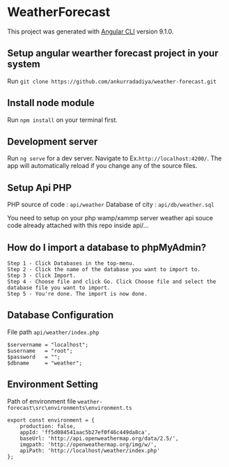 # WeatherForecast

This project was generated with [Angular CLI](https://github.com/angular/angular-cli) version 9.1.0.

## Setup angular wearther forecast project in your system

Run `git clone https://github.com/ankurradadiya/weather-forecast.git`

## Install node module

Run `npm install` on your terminal first.

## Development server

Run `ng serve` for a dev server. Navigate to Ex.`http://localhost:4200/`. The app will automatically reload if you change any of the source files.


## Setup Api PHP 

PHP source of code : `api/weather`
Database of city : `api/db/weather.sql`

You need to setup on your php wamp/xammp server weather api souce code already attached with this repo inside api/...


## How do I import a database to phpMyAdmin?

```
Step 1 - Click Databases in the top-menu.
Step 2 - Click the name of the database you want to import to.
Step 3 - Click Import.
Step 4 - Choose file and click Go. Click Choose file and select the database file you want to import.
Step 5 - You're done. The import is now done.
```

## Database Configuration

File path `api/weather/index.php`

```
$servername = "localhost";
$username   = "root";
$password   = "";
$dbname     = "weather";
``` 


## Environment Setting

Path of environment file `weather-forecast\src\environments\environment.ts`

```
export const environment = {
    production: false,
    appId: 'ff5d084541aac5b27ef0f46c449da8ca',
    baseUrl: 'http://api.openweathermap.org/data/2.5/',
    imgpath: 'http://openweathermap.org/img/w/',
    apiPath: 'http://localhost/weather/index.php'
};
``` 

